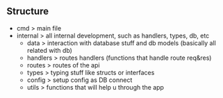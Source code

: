 ## Structure
- cmd > main file
- internal > all internal development, such as handlers, types, db, etc
    - data > interaction with database stuff and db models (basically all related with db)
    - handlers > routes handlers (functions that handle route req&res)
    - routes > routes of the api
    - types > typing stuff like structs or interfaces
    - config > setup config as DB connect
    - utils > functions that will help u through the app